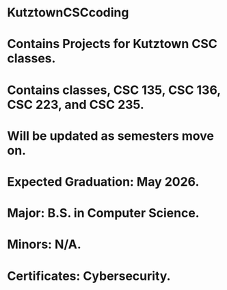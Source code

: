 # KutztownCSCcoding
# Contains Projects for Kutztown CSC classes.
# Contains classes, CSC 135, CSC 136, CSC 223, and CSC 235.
# Will be updated as semesters move on.
# Expected Graduation: May 2026.
# Major: B.S. in Computer Science.
# Minors: N/A.
# Certificates: Cybersecurity.
